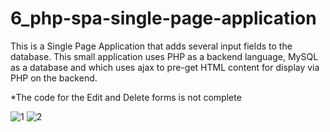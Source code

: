 # 6_php-spa-single-page-application

This is a Single Page Application that adds several input fields to the database. This small application uses PHP as a backend language, MySQL as a database and which uses ajax to pre-get HTML content for display via PHP on the backend.

*The code for the Edit and Delete forms is not complete



![1](https://user-images.githubusercontent.com/56784702/201079231-66fee223-df50-49e5-b56e-ac7708799a86.png)
![2](https://user-images.githubusercontent.com/56784702/201079235-35fc3643-0a7a-41ad-8e0c-837b8a2aa6a0.png)

